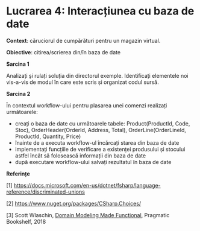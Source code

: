 # Lucrarea 4: Interacțiunea cu baza de date

**Context**: căruciorul de cumpărături pentru un magazin virtual. 

**Obiective**: citirea/scrierea din/în baza de date

**Sarcina 1**

Analizați și rulați soluția din directorul exemple. Identificați elementele noi vis-a-vis de modul în care este scris și organizat codul sursă.

**Sarcina 2**

În contextul workflow-ului pentru plasarea unei comenzi realizați următoarele:
* creați o baza de date cu următoarele tabele: Product(ProductId, Code, Stoc), OrderHeader(OrderId, Address, Total), OrderLine(OrderLineId, ProductId, Quantity, Price)
* înainte de a executa workflow-ul încărcați starea din baza de date
* implementați funcțiile de verificare a existenței produsului și stocului astfel încât să folosească informații din baza de date
* după executare workflow-ului salvați rezultatul în baza de date

**Referințe**

[1] https://docs.microsoft.com/en-us/dotnet/fsharp/language-reference/discriminated-unions 

[2] https://www.nuget.org/packages/CSharp.Choices/

[3] Scott Wlaschin, [Domain Modeling Made Functional](https://www.amazon.com/Domain-Modeling-Made-Functional-Domain-Driven-ebook/dp/B07B44BPFB/ref=sr_1_1?dchild=1&keywords=Domain+Modeling+Made+Functional&qid=1632338254&sr=8-1), Pragmatic Bookshelf, 2018  
